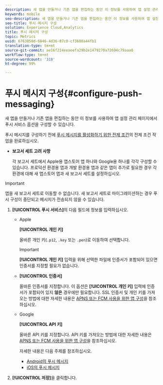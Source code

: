 ```yaml
---
description: 새 앱을 만들거나 기존 앱을 편집하는 동안 이 정보를 사용하여 앱 설정 관리 페이지에서 푸시 서비스 옵션을 구성할 수 있습니다.
keywords: mobile
seo-description: 새 앱을 만들거나 기존 앱을 편집하는 동안 이 정보를 사용하여 앱 설정 관리 페이지에서 푸시 서비스 옵션을 구성할 수 있습니다.
seo-title: 푸시 메시지 구성
solution: Experience Cloud,Analytics
title: 푸시 메시지 구성
topic: Metrics
uuid: 6763858d-6046-4d36-87c0-cf3600a44fb1
translation-type: tm+mt
source-git-commit: ae16f224eeaeefa29b2e1479270a72694c79aaa0
workflow-type: tm+mt
source-wordcount: '318'
ht-degree: 99%

---
```



# 푸시 메시지 구성{#configure-push-messaging}

새 앱을 만들거나 기존 앱을 편집하는 동안 이 정보를 사용하여 앱 설정 관리 페이지에서 푸시 서비스 옵션을 구성할 수 있습니다.

푸시 메시지를 구성하기 전에 [푸시 메시지를 활성화하기 위한 전제 조건](/help/using/c-manage-app-settings/c-mob-confg-app/configure-push-messaging/prerequisites-push-messaging.md)의 전제 조건 작업을 완료하십시오.

* **보고서 세트 고려 사항**

   각 보고서 세트에서 Apple용 앱스토어 앱 하나와 Google용 하나를 각각 구성할 수 있습니다. 프로덕션 환경용 앱과 개발 환경용 앱과 같은 앱이 추가로 필요한 경우 각 환경에 대해 새 앱스토어 앱과 새 보고서 세트를 설정하십시오.

>[!IMPORTANT]
>
>앱을 새 보고서 세트로 이동할 수 없습니다. 새 보고서 세트로 마이그레이션하는 경우 푸시 구성이 중단되고 메시지가 전송되지 않을 수 있습니다.

1. **[!UICONTROL 푸시 서비스]**&#x200B;의 다음 필드에 정보를 입력하십시오.

   * Apple

      **[!UICONTROL 개인 키]**

      올바른 개인 키(`.p12`, `.key` 또는 `.pen`)로 이동하여 선택합니다.

      >[!IMPORTANT]
      >**[!UICONTROL 개인 키]** 입력을 위해 선택한 파일에 인증서가 포함되어 있으면 인증서를 지정할 필요가 없습니다.

   * **[!UICONTROL 인증서]**

      올바른 인증서를 지정합니다. 이 옵션은 **[!UICONTROL 개인 키]** 입력에 인증서가 포함되어 있지 **않은** 경우에만 필요합니다. SSL 인증서 및 개인 키를 가져오는 방법에 대한 자세한 내용은 [APNS 또는 FCM 사용을 위한 앱 구성](/help/using/c-manage-app-settings/c-mob-confg-app/configure-push-messaging/configure-app-apns-gcm.md)을 참조하십시오.

   * Google

      **[!UICONTROL API 키]**

      올바른 API 키를 지정합니다. API 키를 가져오는 방법에 대한 자세한 내용은 [APNS 또는 FCM 사용을 위한 앱 구성](/help/using/c-manage-app-settings/c-mob-confg-app/configure-push-messaging/configure-app-apns-gcm.md)을 참조하십시오.

      자세한 내용은 다음 주제를 참조하십시오.

      * [Android의 푸시 메시지](/help/android/messaging-main/push-messaging/push-messaging.md)
      * [iOS의 푸시 메시지](/help/ios/messaging-main/push-messaging/push-messaging.md)

1. **[!UICONTROL 저장]**&#x200B;을 클릭합니다.
